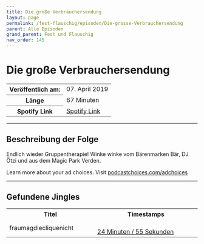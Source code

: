 ```yaml
---
title: Die große Verbrauchersendung
layout: page
permalink: /fest-flauschig/episoden/Die-grosse-Verbrauchersendung
parent: Alle Episoden
grand_parent: Fest und Flauschig
nav_order: 145
---
```


# Die große Verbrauchersendung
<table class="resp-table dcf-table dcf-table-responsive dcf-table-bordered dcf-table-striped dcf-w-100%">
                    <tbody>
                        <tr>
                            <th scope="row">Veröffentlich am:</th>
                            <td data-label="Veröffentlich am:">07. April 2019</td>
                        </tr>
                        <tr>
                            <th scope="row">Länge </th>
                            <td data-label="Länge ">67 Minuten</td>
                        </tr><tr>
                                <th scope="row">Spotify Link</th>
                                <td data-label="Spotify Link"><a href="https://open.spotify.com/episode/3CJ3lCZrJfKiQFMXvthW3r">Spotify Link</a></td>
                            </tr></tbody>
                </table>

***

## Beschreibung der Folge

<div>
Endlich wieder Gruppentherapie! Winke winke vom Bärenmarken Bär, DJ Ötzi und aus dem Magic Park Verden.<p> </p><p>Learn more about your ad choices. Visit <a href="https://podcastchoices.com/adchoices">podcastchoices.com/adchoices</a></p>  
</div>

***

## Gefundene Jingles

<table style="display: table;">
                                    <tr>
                                        <th class="tableColumnTitle">Titel</th>
                                        <th class="tableColumnTimestamps">Timestamps</th>
                                    </tr>
                                    <tr>
                                <td markdown="span"  class="tableColumnTitle">fraumagdiecliquenicht</td>
                                <td markdown="span" class="tableColumnTimestamps">
                                <br>
                                <a href="https://open.spotify.com/episode/3CJ3lCZrJfKiQFMXvthW3r?t=1495">
                                24 Minuten / 55 Sekunden</a>
                                </td></tr></table>